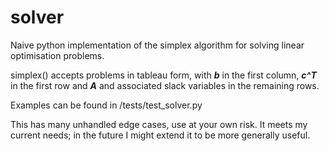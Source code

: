 # solver
Naive python implementation of the simplex algorithm for solving linear optimisation problems.

simplex() accepts problems in tableau form, with _**b**_ in the first column, _**c^T**_ in the first row and _**A**_ and associated slack variables in the remaining rows.

Examples can be found in /tests/test_solver.py

This has many unhandled edge cases, use at your own risk. It meets my current needs; in the future I might extend it to be more generally useful.

